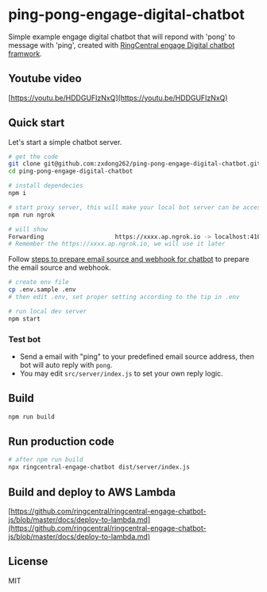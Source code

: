
# ping-pong-engage-digital-chatbot

Simple example engage digital chatbot that will repond with 'pong' to message with 'ping', created with [RingCentral engage Digital chatbot framwork](https://github.com/ringcentral/engage-digital-chatbot-js).

## Youtube video

[https://youtu.be/HDDGUFIzNxQ](https://youtu.be/HDDGUFIzNxQ)

## Quick start

Let's start a simple chatbot server.

```bash
# get the code
git clone git@github.com:zxdong262/ping-pong-engage-digital-chatbot.git
cd ping-pong-engage-digital-chatbot

# install dependecies
npm i

# start proxy server, this will make your local bot server can be accessed by RingCentral service
npm run ngrok

# will show
Forwarding                    https://xxxx.ap.ngrok.io -> localhost:4100
# Remember the https://xxxx.ap.ngrok.io, we will use it later
```

Follow [steps to prepare email source and webhook for chatbot](https://github.com/ringcentral/ringcentral-engage-chatbot-js/blob/master/docs/prepare-email-source-and-webhook.md) to prepare the email source and webhook.

```bash
# create env file
cp .env.sample .env
# then edit .env, set proper setting according to the tip in .env

# run local dev server
npm start

```

### Test bot

- Send a email with "ping" to your predefined email source address, then bot will auto reply with `pong`.
- You may edit `src/server/index.js` to set your own reply logic.

## Build

```bash
npm run build
```

## Run production code

```bash
# after npm run build
npx ringcentral-engage-chatbot dist/server/index.js
```

## Build and deploy to AWS Lambda

[https://github.com/ringcentral/ringcentral-engage-chatbot-js/blob/master/docs/deploy-to-lambda.md](https://github.com/ringcentral/ringcentral-engage-chatbot-js/blob/master/docs/deploy-to-lambda.md)

## License

MIT
